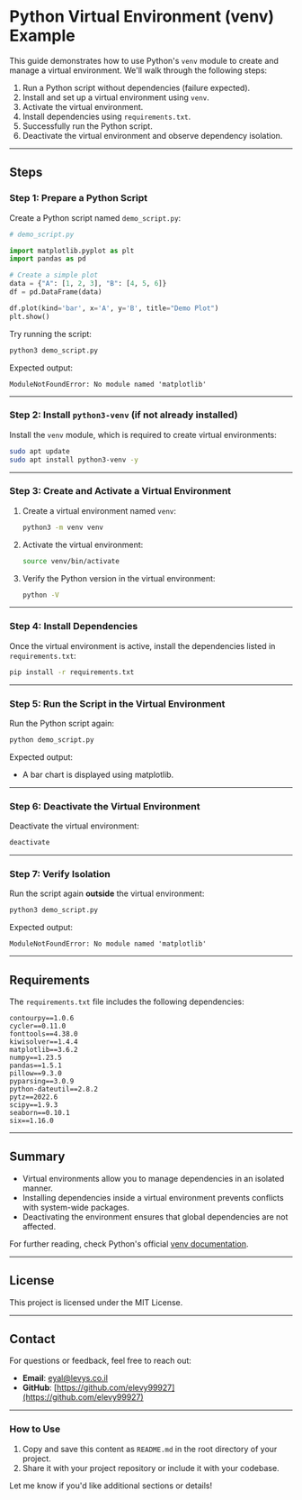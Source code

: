 # Python Virtual Environment (venv) Example

This guide demonstrates how to use Python's `venv` module to create and manage a virtual environment. We'll walk through the following steps:
1. Run a Python script without dependencies (failure expected).
2. Install and set up a virtual environment using `venv`.
3. Activate the virtual environment.
4. Install dependencies using `requirements.txt`.
5. Successfully run the Python script.
6. Deactivate the virtual environment and observe dependency isolation.

---

## **Steps**

### Step 1: Prepare a Python Script
Create a Python script named `demo_script.py`:
```python
# demo_script.py

import matplotlib.pyplot as plt
import pandas as pd

# Create a simple plot
data = {"A": [1, 2, 3], "B": [4, 5, 6]}
df = pd.DataFrame(data)

df.plot(kind='bar', x='A', y='B', title="Demo Plot")
plt.show()
```

Try running the script:
```bash
python3 demo_script.py
```

Expected output:
```plaintext
ModuleNotFoundError: No module named 'matplotlib'
```

---

### Step 2: Install `python3-venv` (if not already installed)
Install the `venv` module, which is required to create virtual environments:
```bash
sudo apt update
sudo apt install python3-venv -y
```

---

### Step 3: Create and Activate a Virtual Environment
1. Create a virtual environment named `venv`:
   ```bash
   python3 -m venv venv
   ```

2. Activate the virtual environment:
   ```bash
   source venv/bin/activate
   ```

3. Verify the Python version in the virtual environment:
   ```bash
   python -V
   ```

---

### Step 4: Install Dependencies
Once the virtual environment is active, install the dependencies listed in `requirements.txt`:
```bash
pip install -r requirements.txt
```

---

### Step 5: Run the Script in the Virtual Environment
Run the Python script again:
```bash
python demo_script.py
```

Expected output:
- A bar chart is displayed using matplotlib.

---

### Step 6: Deactivate the Virtual Environment
Deactivate the virtual environment:
```bash
deactivate
```

---

### Step 7: Verify Isolation
Run the script again **outside** the virtual environment:
```bash
python3 demo_script.py
```

Expected output:
```plaintext
ModuleNotFoundError: No module named 'matplotlib'
```

---

## **Requirements**

The `requirements.txt` file includes the following dependencies:
```plaintext
contourpy==1.0.6
cycler==0.11.0
fonttools==4.38.0
kiwisolver==1.4.4
matplotlib==3.6.2
numpy==1.23.5
pandas==1.5.1
pillow==9.3.0
pyparsing==3.0.9
python-dateutil==2.8.2
pytz==2022.6
scipy==1.9.3
seaborn==0.10.1
six==1.16.0
```

---

## **Summary**
- Virtual environments allow you to manage dependencies in an isolated manner.
- Installing dependencies inside a virtual environment prevents conflicts with system-wide packages.
- Deactivating the environment ensures that global dependencies are not affected.

For further reading, check Python's official [venv documentation](https://docs.python.org/3/library/venv.html).

---


## License

This project is licensed under the MIT License.

---
## **Contact**
For questions or feedback, feel free to reach out:
- **Email**: eyal@levys.co.il
- **GitHub**: [https://github.com/elevy99927](https://github.com/elevy99927)

---

### **How to Use**
1. Copy and save this content as `README.md` in the root directory of your project.
2. Share it with your project repository or include it with your codebase.

Let me know if you'd like additional sections or details!